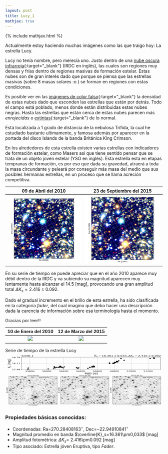```yaml
---
layout: post
title: Lucy_1
mathjax: true
---
```

{% include mathjax.html %}

Actualmente estoy haciendo muchas imágenes como las que traigo hoy: La estrella Lucy.

Lucy no tenía nombre, pero merecía uno. Justo dentro de una [nube oscura infrarroja](https://es.wikipedia.org/wiki/Nube_oscura_infrarroja){:target="_blank"} (IRDC en inglés), las cuales son regiones muy densas y frías dentro de regiones masivas de formación estelar. Estas nubes son de gran interés dado que porque se piensa que las estrellas masivas (sobre 8 masas solares :o ) se forman en regiones con estas condiciones.  

Es posible ver en las [imágenes de color falso](){:target="_blank"} la densidad de estas nubes dado que esconden las estrellas que están por detrás. Todo el campo está poblado, menos donde están distribuidas estas nubes negras. Hasta las estrellas que están cerca de estas nubes parecen más *enrojecidas* o [extintas](https://es.wikipedia.org/wiki/Extinción_(astronom%C3%ADa)){:target="_blank"} de lo normal. 


Está localizada a 1 grado de distancia de la nebulosa Trífida, la cual he estudiado bastante ultimamente, y famosa además por aparecer en la portada del disco Islands de la banda Británica King Crimson. 

En los alrededores de esta estrella existen varias estrellas con indicadores de formación estelar, como Masers así que tiene sentido pensar que se trata de un objeto joven estelar (YSO en inglés). Esta estrella está en etapas tempranas de formación, es por eso que dada su gravedad, atraerá a toda la masa circundante y peleará por conseguir más masa del medio que sus posibles hermanas estrellas, en un proceso que se llama acreción competitiva. 

 09 de Abril del 2010 | 23 de Septiembre del 2015
:---: | :---:
<img src="https://raw.githubusercontent.com/nicomedinap/nicomedinap.github.io/master/imagenes/Lucy/2010-04-09_1.jpg" width="300"/> | <img src="https://raw.githubusercontent.com/nicomedinap/nicomedinap.github.io/master/imagenes/Lucy/2015-09-23_2.jpg" width="300"/>

En su serie de tiempo se puede apreciar que en el año 2010 aparece muy débil dentro de la IRDC y va subiendo su magnitud aparecen muy lentamente hasta alcanzar el 14.5 [mag], provocando una gran amplitud total $\Delta K_s = 2.416\pm0.092$. 

Dado el gradual incremento en el brillo de esta estrella, ha sido clasificada en la categoría *fader*, del cual imagino que debo hacer una descripción dada la carencia de información sobre esa terminología hasta el momento. 

Gracias por leer!!

 10 de Enero del 2010 | 12 de Marzo del 2015
:---: | :---:
<img src="https://raw.githubusercontent.com/nicomedinap/nicomedinap.github.io/master/imagenes/BRC89v12/BRC89v12_1.jpg" width="300"/> | <img src="https://raw.githubusercontent.com/nicomedinap/nicomedinap.github.io/master/imagenes/BRC89v12/BRC89v12_2.jpg" width="300"/>

Serie de tiempo de la estrella Lucy
<img src="https://raw.githubusercontent.com/nicomedinap/nicomedinap.github.io/master/imagenes/Lucy/Lucy_composicion.jpg" width="700" height="170" /> 

### Propiedades básicas conocidas:
- Coordenadas:  Ra=$270.28408163^{\circ}$,  Dec=$-22.94910841^{\circ}$ 
- Magnitud promedio en banda $\overline{K}_s=16.361\pm0,033$ [mag]
- Amplitud fotométrica: $\Delta K_{s}=$ 2.416\pm0.092 [mag]
- Tipo asociado: Estrella jóven Eruptiva, tipo *Fader*.